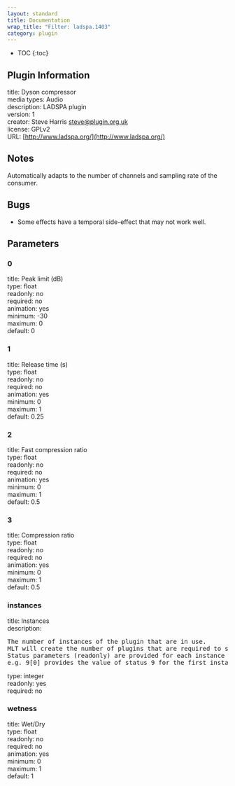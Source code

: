 ```yaml
---
layout: standard
title: Documentation
wrap_title: "Filter: ladspa.1403"
category: plugin
---
```

* TOC
{:toc}

## Plugin Information

title: Dyson compressor  
media types:
Audio  
description: LADSPA plugin  
version: 1  
creator: Steve Harris <steve@plugin.org.uk>  
license: GPLv2  
URL: [http://www.ladspa.org/](http://www.ladspa.org/)  

## Notes

Automatically adapts to the number of channels and sampling rate of the consumer.

## Bugs

* Some effects have a temporal side-effect that may not work well.


## Parameters

### 0

title: Peak limit (dB)    
type: float  
readonly: no  
required: no  
animation: yes  
minimum: -30  
maximum: 0  
default: 0  

### 1

title: Release time (s)    
type: float  
readonly: no  
required: no  
animation: yes  
minimum: 0  
maximum: 1  
default: 0.25  

### 2

title: Fast compression ratio    
type: float  
readonly: no  
required: no  
animation: yes  
minimum: 0  
maximum: 1  
default: 0.5  

### 3

title: Compression ratio    
type: float  
readonly: no  
required: no  
animation: yes  
minimum: 0  
maximum: 1  
default: 0.5  

### instances

title: Instances    
description:
<pre>
The number of instances of the plugin that are in use.
MLT will create the number of plugins that are required to support the number of audio channels.
Status parameters (readonly) are provided for each instance and are accessed by specifying the instance number after the identifier (starting at zero).
e.g. 9[0] provides the value of status 9 for the first instance.
</pre>
type: integer  
readonly: yes  
required: no  

### wetness

title: Wet/Dry    
type: float  
readonly: no  
required: no  
animation: yes  
minimum: 0  
maximum: 1  
default: 1  

